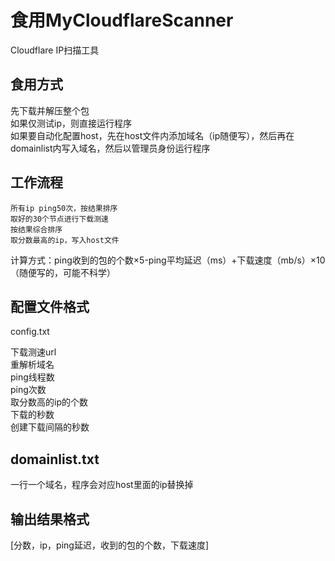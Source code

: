# 食用MyCloudflareScanner
Cloudflare IP扫描工具

## 食用方式  

先下载并解压整个包  
如果仅测试ip，则直接运行程序  
如果要自动化配置host，先在host文件内添加域名（ip随便写），然后再在domainlist内写入域名，然后以管理员身份运行程序  

## 工作流程  

    所有ip ping50次，按结果排序  
    取好的30个节点进行下载测速  
    按结果综合排序  
    取分数最高的ip，写入host文件  

计算方式：ping收到的包的个数×5-ping平均延迟（ms）+下载速度（mb/s）×10  
（随便写的，可能不科学）  

## 配置文件格式  
config.txt  

下载测速url  
重解析域名  
ping线程数  
ping次数  
取分数高的ip的个数  
下载的秒数  
创建下载间隔的秒数  

## domainlist.txt  

一行一个域名，程序会对应host里面的ip替换掉  

## 输出结果格式  
[分数，ip，ping延迟，收到的包的个数，下载速度]
